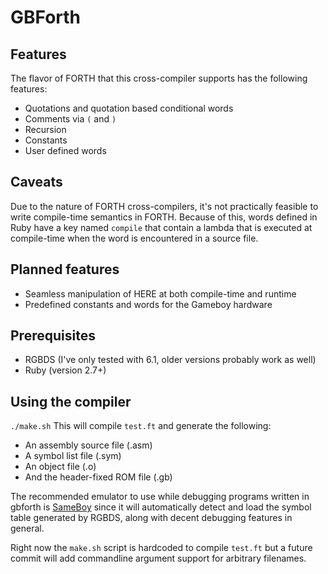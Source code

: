 # GBForth

## Features
The flavor of FORTH that this cross-compiler supports has the following features:
- Quotations and quotation based conditional words
- Comments via `(` and `)`
- Recursion
- Constants
- User defined words

## Caveats
Due to the nature of FORTH cross-compilers, it's not practically feasible to write
compile-time semantics in FORTH. Because of this, words defined in Ruby have a 
key named `compile` that contain a lambda that is executed at compile-time when
the word is encountered in a source file.

## Planned features
- Seamless manipulation of HERE at both compile-time and runtime
- Predefined constants and words for the Gameboy hardware

## Prerequisites
- RGBDS (I've only tested with 6.1, older versions probably work as well)
- Ruby (version 2.7+)

## Using the compiler
`./make.sh`
This will compile `test.ft` and generate the following:
- An assembly source file (.asm)
- A symbol list file (.sym)
- An object file (.o)
- And the header-fixed ROM file (.gb)

The recommended emulator to use while debugging programs written in gbforth
is [SameBoy](https://sameboy.github.io/) since it will automatically detect and load
the symbol table generated by RGBDS, along with decent debugging features in general.

Right now the `make.sh` script is hardcoded to compile `test.ft` but
a future commit will add commandline argument support for arbitrary
filenames.

